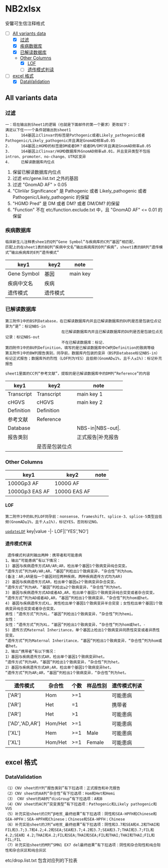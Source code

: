 # NB2xlsx
安馨可生信注释格式

- [ ] [All variants data](#all-variants-data)
  * [x] [过滤](#过滤)
  * [x] [疾病数据库](#疾病数据库)
  * [x] [已解读数据库](#已解读数据库)
  * [Other Columns](#other-columns)
    - [x] [LOF](#lof)
    - [ ] [遗传模式判读](#遗传模式判读)
- [ ] [excel 格式](#excel-格式)
  * [x] [DataValidation](#datavalidation)

## All variants data

### 过滤
```
一：现在输出到Sheet1的逻辑（也就是下面邮件的第一个要求）更改如下：
满足以下任一一个条件就输出到sheet1
1.     164基因上Clinvar的标签是Pathogenic或者Likely_pathogenic或者Pathogenic/Likely_pathogenic并且满足GnomAD频率≤0.05
2.     164基因上HGMD的标签是DM或者DM？或者DM/DM?并且满足GnomAD频率≤0.05
3.     164基因上Clinvar/HGMD数据库外GnomAD频率≤0.01，并且变异类型不包括intron、promoter、no-change、UTR区变异
4.     已解读数据库内位点

```
1. 保留已解读数据库内位点
2. 过滤 etc/gene.list.txt 之外的基因
3. 过滤 "GnomAD AF" > 0.05
4. "ClinVar Significance" 是 Pathogenic 或者 Likely_pathogenic 或者 Pathogenic/Likely_pathogenic 的保留
5. "HGMD Pred" 是 DM 或者 DM? 或者 DM/DM? 的保留
6. "Function" 不在 etc/function.exclude.txt 中，且 "GnomAD AF" <= 0.01 的保留

### 疾病数据库
```
临床新生儿注释表shee1的Q列“Gene Symbol”与疾病库的C列“基因”相匹配，
匹配上的在sheet1表的BQ列“疾病中文名”输出疾病库的D列“疾病”，sheet1表的BR列“遗传模式”输出疾病库的E列“遗传模式”
```
key1|key2|note
-|-|-
Gene Symbol|基因|main key
疾病中文名|疾病|
遗传模式|遗传模式|

### 已解读数据库
```
第三附件1中的BS列Database，在已解读数据库内并且已解读数据库的DU列是否是包装位点记录为“是”：标记NBS-in
                         在已解读数据库内并且已解读数据库的DU列是否是包装位点无记录：标记NBS-out
                         不在已解读数据库：标记.
第四附件1中的BU列Definition，填写的是已解读数据库中CW列Definition的致病等级
第五附件1中的BW列报告类别，同孕前，数据库内包装的变异（BS列Database标记NBS-in）标记正式报告；数据库外的烈性（LOF列为YES）且低频(GnomAD≤1%，且千人≤1%)：标记补充报告
```
```
sheet1里面的CC列“参考文献”，提取的是已解读数据库中的DM列“Reference”的内容
```

key1|key2|note
-|-|-
Transcript|Transcript|main key 1
cHGVS|cHGVS|main key 2
Definition|Definition|
参考文献|Reference|
Database||NBS-in\|NBS-out\|.
报告类别||正式报告\|补充报告
||是否是包装位点|

### Other Columns
key1|key2|note
-|-|-
1000Gp3 AF|1000G AF|
1000Gp3 EAS AF|1000G EAS AF|
#### LOF
```
第二附件1中的BL列LOF同孕前：nonsense、frameshift、splice-3、splice-5类型且低频(GnomAD≤1%，且千人≤1%)，标记YES，否则标记NO。
```
[`updateLOF`](../367051a760349aac7a4b236ca081340d086c10bd/main.go#L361)
key|value
-|-
LOF|['YES','NO']
#### 遗传模式判读
```
 遗传模式判读列输出两种：携带者和可能患病
1、输出“可能患病”有以下情况：
1) 基因与疾病遗传方式AR/AR;AR，检出单个基因1个致病变异纯合突变。
“遗传方式”列为AR/AR;AR，“基因”列检出1个致病变异，“杂合性”列为hom。
(备注：AR;AR是指一个基因对应两种疾病，两种疾病遗传方式均为AR)
2) 基因与疾病遗传方式AR，检出单个基因≥2个致病变异杂合突变。
“遗传方式”列为AR，“基因”列检出≥2个致病变异，“杂合性”列为het。
3) 基因与疾病遗传方式AD或者AD,AR，检出单个基因1个致病变异纯合突变或者杂合突变。
“遗传方式”列为AD或者AD,AR，“基因”列检出1个致病变异，“杂合性”列为hom或het。
4) 基因与疾病遗传方式XL，男性检出单个基因1个致病变异半合突变；女性检出单个基因1个致病变异纯合突变或者杂合突变。
男性：“遗传方式”列为XL，“基因”列检出1个致病变异，“杂合性”列为hemi。
女性：
女性：“遗传方式”列为XL，“基因”列检出1个致病变异，“杂合性”列为hom或het。-
5) 遗传方式Maternal Inheritance，单个基因上检出1个致病变异同质性突变或者异质性突变。
“遗传方式”列为Maternal Inheritance，“基因”列检出1个致病变异，“杂合性”列为hom或者het。
2、输出“携带者”有以下情况：
1）基因与疾病遗传方式AR，检出单个基因1个致病变异het。
“遗传方式”列为AR，“基因”列检出1个致病变异，“杂合性”列为het。
2）基因与疾病遗传方式AR;AR，检出单个基因1个致病变异het。
“遗传方式”列为AR;AR，“基因”列检出1个致病变异，“杂合性”列为het。
```

遗传模式|杂合性|个数|样品性别|遗传模式判读
-|-|-|-|-
['AR']|Hom|>=1||可能患病
['AR']|Het|=1||携带者
['AR']|Het|>1||可能患病
['AD','AD,AR']|Hom/Het|>=1||可能患病
['XL']|Hem|>=1|Male|可能患病
['XL']|Hom/Het|>=1|Female|可能患病

## excel 格式
### DataValidation
```
（1）CNV sheet的Y列“报告类别”有下拉选项：正式报告和补充报告
（2）CNV sheet的AA列“杂合性”有下拉选项：Hom和Het和Hemi
（3） CNV sheet的AB列“disGroup”有下拉选项：A和B
（4）CNV sheet的AC列”突变类型”有下拉选项：Pathogenic和Likely pathogenic和VUS
（5）补充实验sheet的I列“β地贫_最终结果”有下拉选项：阴性和SEA-HPFH和Chinese和SEA-HPFH；SEA-HPFH和Chinese；Chinese和SEA-HPFH；Chinese
（6）补充实验sheet的J列“α地贫_最终结果”有下拉选项：阴性和3.7和SEA和4.2和THAI和FIL和3.7;3.7和4.2;4.2和SEA;SEA和3.7;4.2和3.7;SEA和3.7;THAI和3.7;FIL和4.2;SEA和 4.2;THAI和4.2;FIL和SEA;THAI和SEA;FIL和THAI;THAI和THAI;FIL和FIL;FIL
（7）补充实验sheet的M列“SMN1 EX7 del最终结果”有下拉选项：阴性和杂合阳性和纯合阳性和杂合灰区和纯合灰区
```
etc/drop.list.txt 包含对应列的下拉表

